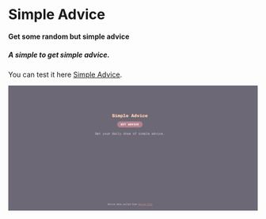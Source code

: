 # Simple Advice
**Get some random but simple advice**

##### A simple to get simple advice.

You can test it here [Simple Advice](https://jonmoore9000.github.io/duelyst-randomizer/).

![This is an image](home.png)